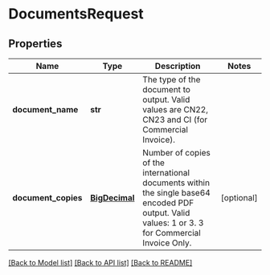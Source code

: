 # DocumentsRequest

## Properties
Name | Type | Description | Notes
------------ | ------------- | ------------- | -------------
**document_name** | **str** | The type of the document to output. Valid values are CN22, CN23 and CI (for Commercial Invoice). | 
**document_copies** | [**BigDecimal**](BigDecimal.md) | Number of copies of the international documents within the single base64 encoded PDF output. Valid values: 1 or 3. 3 for Commercial Invoice Only. | [optional] 

[[Back to Model list]](../README.md#documentation-for-models) [[Back to API list]](../README.md#documentation-for-api-endpoints) [[Back to README]](../README.md)

